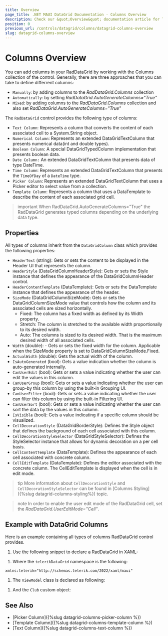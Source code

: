 ```yaml
---
title: Overview
page_title: .NET MAUI DataGrid Documentation - Columns Overview
description: Check our &quot;Overview&quot; documentation article for Telerik DataGrid for .NET MAUI.
position: 0
previous_url: /controls/datagrid/columns/datagrid-columns-overview
slug: datagrid-columns-overview
---
```


# Columns Overview #

You can add columns in your RadDataGrid by working with the Columns collection of the control. Generally, there are three approaches that you can take to define differrent columns:

* `Manually`: by adding columns to the *RadDataGrid.Columns* collection
* `Automatically`: by setting *RadDataGrid.AutoGenerateColumns="True"*
* `Mixed`: by adding columns to the *RadDataGrid.Columns* collection and also set *RadDataGrid.AutoGenerateColumns="True"*

The `RadDataGrid` control provides the following type of columns:

* `Text Column`: Represents a column that converts the content of each associated cell to a System.String object.
* `Numerical Column`: Represents an extended DataGridTextColumn that presents numerical data(int and double types).
* `Boolean Column`: A special DataGridTypedColumn implementation that presents boolean data.
* `Date Column:` An extended DataGridTextColumn that presents data of type DateTime.
* `Time Column`: Represents an extended DataGridTextColumn that presents the `TimeOfDay` of a `DateTime` type.
* `Picker Column`: Represents an extended DataGridTextColumn that uses a Picker editor to select value from a collection.
* `Template Column`: Represents a column that uses a DataTemplate to describe the content of each associated grid cell.

>important When RadDataGrid.AutoGenerateColumns="True" the RadDataGrid generates typed columns depending on the underlying data type.

## Properties

All types of columns inherit from the `DataGridColumn` class which provides the following properties:

* `HeaderText` (string): Gets or sets the content to be displayed in the Header UI that represents the column.
* `HeaderStyle` (DataGridColumnHeaderStyle): Gets or sets the Style instance that defines the appearance of the DataGridColumnHeader control.
* `HeaderContentTemplate` (DataTemplate): Gets or sets the DataTemplate instance that defines the appearance of the header.
* `SizeMode` (DataGridColumnSizeMode): Gets or sets the DataGridColumnSizeMode value that controls how the column and its associated cells are sized horizontally.
  * Fixed: The column has a fixed width as defined by its Width property.
  * Stretch: The column is stretched to the available width proportionally to its desired width.
  * Auto: The columns is sized to its desired width. That is the maximum desired width of all associated cells.
* `Width` (double): - Gets or sets the fixed width for the column. Applicable when the SizeMode property is set to DataGridColumnSizeMode.Fixed.
* `ActualWidth` (double): Gets the actual width of the column.
* `IsAutoGenerated` (bool): Gets a value indication whether the column is auto-generated internally.
* `CanUserEdit` (bool): Gets or sets a value indicating whether the user can edit the values in this column.
* `CanUserGroup` (bool): Gets or sets a value indicating whether the user can group-by this column by using the built-in Grouping UI.
* `CanUserFilter` (bool): Gets or sets a value indicating whether the user can filter this column by using the built-in Filtering UI.
* `CanUserSort` (bool): Gets or sets a value indicating whether the user can sort the data by the values in this column.
* `IsVisible` (bool): Gets a value indicating if a specific column should be visualized.
* `CellDecorationStyle` (DataGridBorderStyle): Defines the Style object that defines the background of each cell associated with this column.
* `CellDecorationStyleSelector` (DataGridStyleSelector): Defines the StyleSelector instance that allows for dynamic decoration on a per cell basis.
* `CellContentTemplate` (DataTemplate): Defines the appearance of each cell associated with concrete column.
* `CellEditTemplate` (DataTemplate): Defines the editor associated with the concrete column. The CellEditTemplate is displayed when the cell is in edit mode.

>tip More information about `CellDecorationStyle` and  `CellDecorationStyleSelector` can be found in [Columns Styling]({%slug datagrid-columns-styling%}) topic.

>note In order to enable the user edit mode of the RadDataGrid cell, set the *RadDataGrid.UserEditMode="Cell"*.

## Example with DataGrid Columns

Here is an example containing all types of columns RadDataGrid control provides.

1. Use the following snippet to declare a RadDataGrid in XAML:

 <snippet id='datagrid-columns-example' />

1. Where the `telerikDataGrid` namespace is the following:

 ```XAML
xmlns:telerik="http://schemas.telerik.com/2022/xaml/maui"
 ```

1. The `ViewModel` class is declared as following:

 <snippet id='datagrid-column-view-model' />

1. And the `Club` custom object:

 <snippet id='datagrid-club-model' />

## See Also

- [Picker Column]({%slug datagrid-columns-picker-column %})
- [Template Column]({%slug datagrid-columns-template-column %})
- [Text Column]({%slug datagrid-columns-text-column %})
